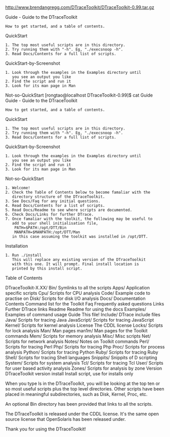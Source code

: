 http://www.brendangregg.com/DTraceToolkit/DTraceToolkit-0.99.tar.gz

Guide - Guide to the DTraceToolkit

    How to get started, and a table of contents.

QuickStart

	1. The top most useful scripts are in this directory.
	2. Try running them with "-h". Eg, "./execsnoop -h".
	3. Read Docs/Contents for a full list of scripts.

QuickStart-by-Screenshot

	1. Look through the examples in the Examples directory until
	   you see an output you like
	2. Find the script and run it
	3. Look for its man page in Man

Not-so-QuickStart
[rongtao@localhost DTraceToolkit-0.99]$ cat Guide 
Guide - Guide to the DTraceToolkit

    How to get started, and a table of contents.

QuickStart

	1. The top most useful scripts are in this directory.
	2. Try running them with "-h". Eg, "./execsnoop -h".
	3. Read Docs/Contents for a full list of scripts.

QuickStart-by-Screenshot

	1. Look through the examples in the Examples directory until
	   you see an output you like
	2. Find the script and run it
	3. Look for its man page in Man

Not-so-QuickStart
	
	1. Welcome!
	2. Check the Table of Contents below to become famaliar with the
	   directory structure of the DTraceToolkit.
	3. See Docs/Faq for any initial questions.
	4. Read Docs/Contents for a list of scripts.
	5. Read Docs/Readme to see where scripts are documented.
	6. Check Docs/Links for further DTrace.
	7. Once famaliar with the toolkit, the following may be useful to
	   add to your shell initialisation file,
		PATH=$PATH:/opt/DTT/Bin
		MANPATH=$MANPATH:/opt/DTT/Man
	   in this case assuming the toolkit was installed in /opt/DTT.

Installation

	1. Run ./install
	   This will replace any existing version of the DTraceToolkit
	   with this one. It will prompt. Final install location is
	   printed by this install script.

Table of Contents

   DTraceToolkit-X.XX/
	Bin/			Symlinks to all the scripts
	Apps/			Application specific scripts
	Cpu/			Scripts for CPU analysis
	Code/			Example code to practise on
	Disk/			Scripts for disk I/O analysis
	Docs/			Documentation
	   Contents		Command list for the Toolkit
	   Faq			Frequently asked questions
	   Links		Further DTrace links
	   Readme		Readme for using the docs
	Examples/		Examples of command usage
	Guide			This file!
	Include/		DTrace include files
	Java/			Scripts for tracing Java
	JavaScript/		Scripts for tracing JavaScript
	Kernel/			Scripts for kernel analysis
	License			The CDDL license
	Locks/			Scripts for lock analysis
	Man/			Man pages
	   man1m/		Man pages for the Toolkit commands
	Mem/			Scripts for memory analysis
	Misc/			Misc scripts
	Net/			Scripts for network analysis
	Notes/			Notes on Toolkit commands
	Perl/			Scripts for tracing Perl
	Php/			Scripts for tracing Php
	Proc/			Scripts for process analysis
	Python/			Scripts for tracing Python
	Ruby/			Scripts for tracing Ruby
	Shell/			Scripts for tracing Shell languages
	Snippits/		Snippits of D scripting
	System/			Scripts for system analysis
	Tcl/			Scripts for tracing Tcl
	User/			Scripts for user based activity analysis
	Zones/			Scripts for analysis by zone
	Version			DTraceToolkit version
	install			Install script, use for installs only

When you type ls in the DTraceToolkit, you will be looking at the top ten 
or so most useful scripts plus the top level directories. Other scripts have
been placed in meaningful subdirectories, such as Disk, Kernel, Proc, etc.

An optional Bin directory has been provided that links to all the scripts.

The DTraceToolkit is released under the CDDL license. It's the same open
source license that OpenSolaris has been released under.

Thank you for using the DTraceToolkit!

